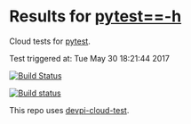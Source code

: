 # Results for [pytest==-h](https://devpi.net/nicoddemus/dev/pytest/-h)

Cloud tests for [pytest](FILL_IN_REPOSITORY_LINK).

Test triggered at: Tue May 30 18:21:44 2017

[![Build Status](FILL_ME_IN)](FILL_ME_IN)

[![Build status](FILL_ME_IN)](FILL_ME_IN)

This repo uses [devpi-cloud-test](https://github.com/obestwalter/devpi-cloud-test).
